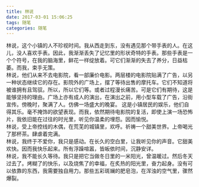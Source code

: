 ```yaml
---
title: 林说
date: 2017-03-01 15:06:25
tags: 随笔
categories: 随笔
---
```

林说，这个小镇的人不珍视时间。我从西走到东，没有遇见那个带手表的人。在这儿，没人喜欢手表。因此，我渐渐丢失了记忆里的形状奇特的手表。那些手表是一个个符号，在我的脑海里，鲜花一样绽放着。可它们渐渐的失去了养分，日益枯萎。而我，束手无策。<!--more-->  
林说，他们从来不去电影院，看一部廉价电影。两层楼的电影院贴满了广告，以另一种状态继续它的存在。影院外的广场上，摆了等待出售的摩托车。它们不知道将被谁拥有且驾驭。所以，所以它们等。或者过程漫长痛苦。可是它们有期待，这是能够坚持的理由。广场上亦有成人的演出，在演出之前，用小型车载了广告，沿街宣传。傍晚时，聚满了人。仿佛一场盛大的晚宴。   这是小镇居民的娱乐，他们自得其乐。毫不掩饰的欲望表现。而我，依然期待电影院的复活，即使上演一场恐怖片，我依旧能在过往的时光里，听见你温柔的埋怨。因而愉悦。  
林说，受上帝控线的木偶，在荒芜的城镇里，欢呼。祈祷一个甜美世界。上帝喝光了那杯茶。肆虐着完满。  
林说，我终于不爱你，我只是感动。在长久的空白里，让我听见你的声音。它甜美欢快。因而我快乐起来。所有浮躁喧嚣，皆皈依时间，沉静安详。  
林说，我不能长久等待。我只是把它当做冬日里的一米阳光，曾温暖过。然后冬天过去了。烤糊了的快乐，以及烧焦了的幸福，在炙热的阳光里，奋力起身。没有可以依靠的东西，我需要独自用力。那些五彩斑斓的肥皂泡，在浑浊的空气里，骤然爆裂。  